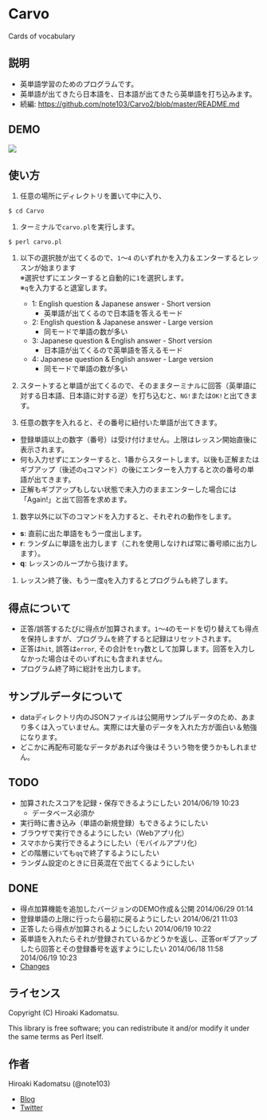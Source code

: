 Carvo
=====

Cards of vocabulary

## 説明

- 英単語学習のためのプログラムです。
- 英単語が出てきたら日本語を、日本語が出てきたら英単語を打ち込みます。
- 続編: https://github.com/note103/Carvo2/blob/master/README.md

## DEMO

![](https://dl.dropboxusercontent.com/u/7779513/github/gif/Carvo2-demo.gif)

## 使い方

1. 任意の場所にディレクトリを置いて中に入り、
```
$ cd Carvo
```

1. ターミナルで`carvo.pl`を実行します。
```
$ perl carvo.pl
```

1. 以下の選択肢が出てくるので、`1`〜`4` のいずれかを入力＆エンターするとレッスンが始まります  
※選択せずにエンターすると自動的に`1`を選択します。  
※`q`を入力すると退室します。  
    - 1: English question & Japanese answer - Short version
      - 英単語が出てくるので日本語を答えるモード
    - 2: English question & Japanese answer - Large version
      - 同モードで単語の数が多い
    - 3: Japanese question & English answer - Short version
      - 日本語が出てくるので英単語を答えるモード
    - 4: Japanese question & English answer - Large version
      - 同モードで単語の数が多い
1. スタートすると単語が出てくるので、そのままターミナルに回答（英単語に対する日本語、日本語に対する逆）を打ち込むと、`NG!`または`OK!`と出てきます。

1. 任意の数字を入れると、その番号に紐付いた単語が出てきます。
  - 登録単語以上の数字（番号）は受け付けません。上限はレッスン開始直後に表示されます。
  - 何も入力せずにエンターすると、1番からスタートします。以後も正解またはギブアップ（後述の`q`コマンド）の後にエンターを入力すると次の番号の単語が出てきます。
  - 正解もギブアップもしない状態で未入力のままエンターした場合には「Again!」と出て回答を求めます。

1. 数字以外に以下のコマンドを入力すると、それぞれの動作をします。
  - **s**: 直前に出た単語をもう一度出します。
  - **r**: ランダムに単語を出力します（これを使用しなければ常に番号順に出力します）。
  - **q**: レッスンのループから抜けます。

1. レッスン終了後、もう一度`q`を入力するとプログラムも終了します。

## 得点について

- 正答/誤答するたびに得点が加算されます。`1`〜`4`のモードを切り替えても得点を保持しますが、プログラムを終了すると記録はリセットされます。
- 正答は`hit`, 誤答は`error`, その合計を`try`数として加算します。回答を入力しなかった場合はそのいずれにも含まれません。
- プログラム終了時に総計を出力します。

## サンプルデータについて

- dataディレクトリ内のJSONファイルは公開用サンプルデータのため、あまり多くは入っていません。実際には大量のデータを入れた方が面白い＆勉強になります。
- どこかに再配布可能なデータがあれば今後はそういう物を使うかもしれません。

## TODO

- 加算されたスコアを記録・保存できるようにしたい 2014/06/19 10:23
  - データベース必須か
- 実行時に書き込み（単語の新規登録）もできるようにしたい
- ブラウザで実行できるようにしたい（Webアプリ化）
- スマホから実行できるようにしたい（モバイルアプリ化）
- どの階層にいても`qq`で終了するようにしたい
- ランダム設定のときに日英混在で出てくるようにしたい

## DONE

- 得点加算機能を追加したバージョンのDEMO作成＆公開 2014/06/29 01:14
- 登録単語の上限に行ったら最初に戻るようにしたい 2014/06/21 11:03
- 正答したら得点が加算されるようにしたい 2014/06/19 10:22
- 英単語を入れたらそれが登録されているかどうかを返し、正答orギブアップしたら回答とその登録番号を返すようにしたい 2014/06/18 11:58 2014/06/19 10:23
- [Changes](https://github.com/note103/Carvo/blob/master/Changes)

## ライセンス
Copyright (C) Hiroaki Kadomatsu.

This library is free software; you can redistribute it and/or modify it under the same terms as Perl itself.

## 作者

Hiroaki Kadomatsu (@note103)

- [Blog](http://note103.hateblo.jp/)
- [Twitter](https://twitter.com/note103)
